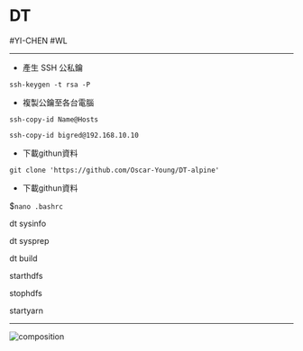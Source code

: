 # DT

#YI-CHEN
#WL

--------------

* 產生 SSH 公私鑰

`ssh-keygen -t rsa -P `

* 複製公鑰至各台電腦

`ssh-copy-id Name@Hosts`

`ssh-copy-id bigred@192.168.10.10`

* 下載githun資料

`git clone 'https://github.com/Oscar-Young/DT-alpine'`

* 下載githun資料

$`nano .bashrc`

dt sysinfo

dt sysprep

dt build

starthdfs

stophdfs

startyarn

--------------

![composition](https://github.com/Oscar-Young/DT-alpine/blob/master/doc/picture/composition.png)
